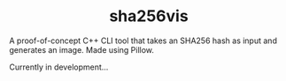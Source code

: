 <h1 align="center">sha256vis</h1>
A proof-of-concept C++ CLI tool that takes an SHA256 hash as input and generates an image.
Made using Pillow.

Currently in development...


